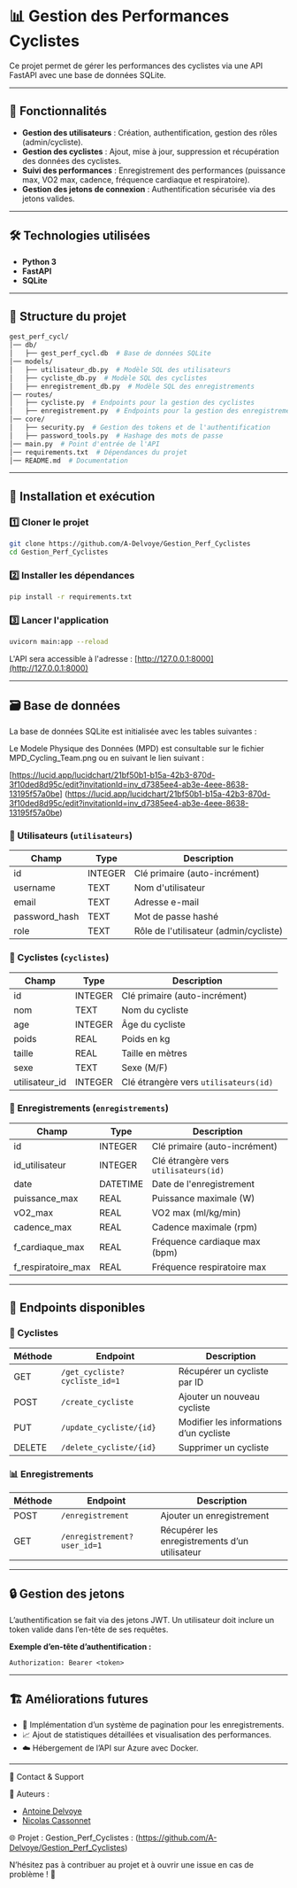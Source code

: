 # 📊 Gestion des Performances Cyclistes  

Ce projet permet de gérer les performances des cyclistes via une API FastAPI avec une base de données SQLite.  

---

## 📌 Fonctionnalités  

- **Gestion des utilisateurs** : Création, authentification, gestion des rôles (admin/cycliste).  
- **Gestion des cyclistes** : Ajout, mise à jour, suppression et récupération des données des cyclistes.  
- **Suivi des performances** : Enregistrement des performances (puissance max, VO2 max, cadence, fréquence cardiaque et respiratoire).  
- **Gestion des jetons de connexion** : Authentification sécurisée via des jetons valides.  

---

## 🛠️ Technologies utilisées  

- **Python 3**  
- **FastAPI**  
- **SQLite**  
---

## 📂 Structure du projet  

```bash
gest_perf_cycl/
│── db/
│   ├── gest_perf_cycl.db  # Base de données SQLite
│── models/
│   ├── utilisateur_db.py  # Modèle SQL des utilisateurs
│   ├── cycliste_db.py  # Modèle SQL des cyclistes
│   ├── enregistrement_db.py  # Modèle SQL des enregistrements
│── routes/
│   ├── cycliste.py  # Endpoints pour la gestion des cyclistes
│   ├── enregistrement.py  # Endpoints pour la gestion des enregistrements
│── core/
│   ├── security.py  # Gestion des tokens et de l'authentification
│   ├── password_tools.py  # Hashage des mots de passe
│── main.py  # Point d'entrée de l'API
│── requirements.txt  # Dépendances du projet
│── README.md  # Documentation
```

---

## 🚀 Installation et exécution  

### 1️⃣ Cloner le projet  

```bash
git clone https://github.com/A-Delvoye/Gestion_Perf_Cyclistes
cd Gestion_Perf_Cyclistes
```

### 2️⃣ Installer les dépendances  

```bash
pip install -r requirements.txt
```

### 3️⃣ Lancer l'application  

```bash
uvicorn main:app --reload
```

L'API sera accessible à l'adresse : [http://127.0.0.1:8000](http://127.0.0.1:8000)  

---

## 🗃️ Base de données  

La base de données SQLite est initialisée avec les tables suivantes : 

Le Modele Physique des Données (MPD) est consultable sur le fichier MPD_Cycling_Team.png ou en suivant le lien suivant : 

[https://lucid.app/lucidchart/21bf50b1-b15a-42b3-870d-3f10ded8d95c/edit?invitationId=inv_d7385ee4-ab3e-4eee-8638-13195f57a0be] (https://lucid.app/lucidchart/21bf50b1-b15a-42b3-870d-3f10ded8d95c/edit?invitationId=inv_d7385ee4-ab3e-4eee-8638-13195f57a0be)

### 🔹 Utilisateurs (`utilisateurs`)  

| Champ         | Type     | Description                              |
|--------------|---------|------------------------------------------|
| id          | INTEGER | Clé primaire (auto-incrément)          |
| username    | TEXT    | Nom d'utilisateur                        |
| email       | TEXT    | Adresse e-mail                           |
| password_hash | TEXT  | Mot de passe hashé                      |
| role        | TEXT    | Rôle de l'utilisateur (admin/cycliste) |

### 🔹 Cyclistes (`cyclistes`)  

| Champ          | Type     | Description                                |
|---------------|---------|--------------------------------------------|
| id           | INTEGER | Clé primaire (auto-incrément)            |
| nom          | TEXT    | Nom du cycliste                            |
| age          | INTEGER | Âge du cycliste                          |
| poids       | REAL    | Poids en kg                                |
| taille      | REAL    | Taille en mètres                          |
| sexe        | TEXT    | Sexe (M/F)                                 |
| utilisateur_id | INTEGER | Clé étrangère vers `utilisateurs(id)` |

### 🔹 Enregistrements (`enregistrements`)  

| Champ               | Type     | Description                                      |
|---------------------|---------|--------------------------------------------------|
| id                | INTEGER | Clé primaire (auto-incrément)                  |
| id_utilisateur    | INTEGER | Clé étrangère vers `utilisateurs(id)`        |
| date              | DATETIME | Date de l'enregistrement                         |
| puissance_max     | REAL    | Puissance maximale (W)                          |
| vO2_max          | REAL    | VO2 max (ml/kg/min)                             |
| cadence_max      | REAL    | Cadence maximale (rpm)                          |
| f_cardiaque_max  | REAL    | Fréquence cardiaque max (bpm)                   |
| f_respiratoire_max | REAL  | Fréquence respiratoire max                     |

---

## 🔗 Endpoints disponibles  

### 🏁 Cyclistes  

| Méthode | Endpoint                      | Description                         |
|---------|--------------------------------|-------------------------------------|
| GET     | `/get_cycliste?cycliste_id=1`  | Récupérer un cycliste par ID       |
| POST    | `/create_cycliste`            | Ajouter un nouveau cycliste        |
| PUT     | `/update_cycliste/{id}`       | Modifier les informations d’un cycliste |
| DELETE  | `/delete_cycliste/{id}`       | Supprimer un cycliste              |

### 📊 Enregistrements  

| Méthode | Endpoint                      | Description                         |
|---------|--------------------------------|-------------------------------------|
| POST    | `/enregistrement`             | Ajouter un enregistrement          |
| GET     | `/enregistrement?user_id=1`   | Récupérer les enregistrements d’un utilisateur |

---

## 🔒 Gestion des jetons  

L’authentification se fait via des jetons JWT. Un utilisateur doit inclure un token valide dans l’en-tête de ses requêtes.  

**Exemple d’en-tête d’authentification :**  

```http
Authorization: Bearer <token>
```

---

## 🏗️ Améliorations futures  

- 🔄 Implémentation d’un système de pagination pour les enregistrements.  
- 📈 Ajout de statistiques détaillées et visualisation des performances.  
- ☁️ Hébergement de l’API sur Azure avec Docker.  

---
📢 Contact & Support

📧 Auteurs : 

- [Antoine Delvoye](https://github.com/A-Delvoye)
- [Nicolas Cassonnet](https://github.com/NicoCasso)

🌐 Projet : 
Gestion_Perf_Cyclistes :
(https://github.com/A-Delvoye/Gestion_Perf_Cyclistes)


N’hésitez pas à contribuer au projet et à ouvrir une issue en cas de problème ! 🚀
